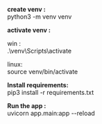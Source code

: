 <strong>create venv :</strong><br>
python3 -m venv venv

<strong>activate venv : </strong><br>

win :<br> 
.\venv\Scripts\activate

linux:<br>
source venv/bin/activate<br>


<strong>Install requirements:</strong><br>
pip3 install -r requirements.txt

<strong>Run the app :</strong><br>
uvicorn app.main:app --reload
